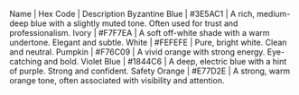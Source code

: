 Name | Hex Code | Description
Byzantine Blue | #3E5AC1 | A rich, medium-deep blue with a slightly muted tone. Often used for trust and professionalism.
Ivory | #F7F7EA | A soft off-white shade with a warm undertone. Elegant and subtle.
White | #FEFEFE | Pure, bright white. Clean and neutral.
Pumpkin | #F76C09 | A vivid orange with strong energy. Eye-catching and bold.
Violet Blue | #1844C6 | A deep, electric blue with a hint of purple. Strong and confident.
Safety Orange | #E77D2E | A strong, warm orange tone, often associated with visibility and attention.